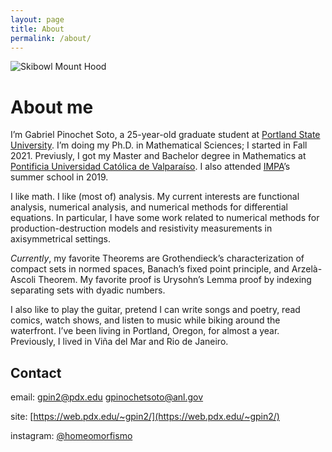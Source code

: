```yaml
---
layout: page
title: About
permalink: /about/
---
```


![Skibowl Mount Hood](pic1.png "Me at Skibowl Mount Hood")

# About me

I’m Gabriel Pinochet Soto, a 25-year-old graduate student at [Portland State University](https://www.pdx.edu/). I’m doing my Ph.D. in Mathematical Sciences; I started in Fall 2021. Previusly, I got my Master and Bachelor degree in Mathematics at [Pontificia Universidad Católica de Valparaíso](https://pucv.cl/). I also attended [IMPA](https://impa.br/)’s summer school in 2019.

I like math. I like (most of) analysis. My current interests are functional analysis, numerical analysis, and numerical methods for differential equations. In particular, I have some work related to numerical methods for production-destruction models and resistivity measurements in axisymmetrical settings.

*Currently*, my favorite Theorems are Grothendieck’s characterization of compact sets in normed spaces, Banach’s fixed point principle, and Arzelà-Ascoli Theorem. My favorite proof is Urysohn’s Lemma proof by indexing separating sets with dyadic numbers.

I also like to play the guitar, pretend I can write songs and poetry, read comics, watch shows, and listen to music while biking around the waterfront. I’ve been living in Portland, Oregon, for almost a year. Previously, I lived in Viña del Mar and Rio de Janeiro.

## Contact

email: [gpin2@pdx.edu](mailto:gpin2@pdx.edu) [gpinochetsoto@anl.gov](mailto:gpinochetsoto@anl.gov)

site: [https://web.pdx.edu/~gpin2/](https://web.pdx.edu/~gpin2/)

instagram: [@homeomorfismo](https://www.instagram.com/homeomorfismo/)
